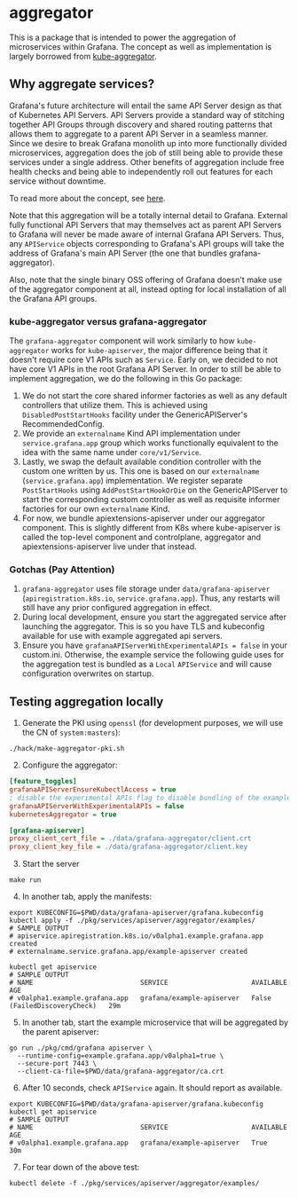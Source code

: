 # aggregator

This is a package that is intended to power the aggregation of microservices within Grafana. The concept
as well as implementation is largely borrowed from [kube-aggregator](https://github.com/kubernetes/kube-aggregator).

## Why aggregate services?

Grafana's future architecture will entail the same API Server design as that of Kubernetes API Servers. API Servers
provide a standard way of stitching together API Groups through discovery and shared routing patterns that allows
them to aggregate to a parent API Server in a seamless manner. Since we desire to break Grafana monolith up into
more functionally divided microservices, aggregation does the job of still being able to provide these services
under a single address. Other benefits of aggregation include free health checks and being able to independently 
roll out features for each service without downtime.

To read more about the concept, see 
[here](https://kubernetes.io/docs/tasks/extend-kubernetes/setup-extension-api-server/).

Note that this aggregation will be a totally internal detail to Grafana. External fully functional API Servers that
may themselves act as parent API Servers to Grafana will never be made aware of internal Grafana API Servers.
Thus, any `APIService` objects corresponding to Grafana's API groups will take the address of 
Grafana's main API Server (the one that bundles grafana-aggregator).

Also, note that the single binary OSS offering of Grafana doesn't make use of the aggregator component at all, instead
opting for local installation of all the Grafana API groups.

### kube-aggregator versus grafana-aggregator

The `grafana-aggregator` component will work similarly to how `kube-aggregator` works for `kube-apiserver`, the major
difference being that it doesn't require core V1 APIs such as `Service`. Early on, we decided to not have core V1
APIs in the root Grafana API Server. In order to still be able to implement aggregation, we do the following in this Go
package:

1. We do not start the core shared informer factories as well as any default controllers that utilize them. 
This is achieved using `DisabledPostStartHooks` facility under the GenericAPIServer's RecommendedConfig.
2. We provide an `externalname` Kind API implementation under `service.grafana.app` group which works functionally 
equivalent to the idea with the same name under `core/v1/Service`.
3. Lastly, we swap the default available condition controller with the custom one written by us. This one is based on
our `externalname` (`service.grafana.app`) implementation. We register separate `PostStartHooks` 
using `AddPostStartHookOrDie` on the GenericAPIServer to start the corresponding custom controller as well as 
requisite informer factories for our own `externalname` Kind.
4. For now, we bundle apiextensions-apiserver under our aggregator component. This is slightly different from K8s
where kube-apiserver is called the top-level component and controlplane, aggregator and apiextensions-apiserver
live under that instead.

### Gotchas (Pay Attention)

1. `grafana-aggregator` uses file storage under `data/grafana-apiserver` (`apiregistration.k8s.io`,
`service.grafana.app`). Thus, any restarts will still have any prior configured aggregation in effect.
2. During local development, ensure you start the aggregated service after launching the aggregator. This is
so you have TLS and kubeconfig available for use with example aggregated api servers.
3. Ensure you have `grafanaAPIServerWithExperimentalAPIs = false` in your custom.ini. Otherwise, the example
service the following guide uses for the aggregation test is bundled as a `Local` `APIService` and will cause
configuration overwrites on startup.

## Testing aggregation locally

1. Generate the PKI using `openssl` (for development purposes, we will use the CN of `system:masters`):
  ```shell
  ./hack/make-aggregator-pki.sh
  ```
2. Configure the aggregator:
  ```ini
  [feature_toggles]
  grafanaAPIServerEnsureKubectlAccess = true
  ; disable the experimental APIs flag to disable bundling of the example service locally
  grafanaAPIServerWithExperimentalAPIs = false
  kubernetesAggregator = true

  [grafana-apiserver]
  proxy_client_cert_file = ./data/grafana-aggregator/client.crt
  proxy_client_key_file = ./data/grafana-aggregator/client.key
  ```
3. Start the server
  ```shell
  make run
  ```
4. In another tab, apply the manifests: 
  ```shell
  export KUBECONFIG=$PWD/data/grafana-apiserver/grafana.kubeconfig
  kubectl apply -f ./pkg/services/apiserver/aggregator/examples/
  # SAMPLE OUTPUT
  # apiservice.apiregistration.k8s.io/v0alpha1.example.grafana.app created
  # externalname.service.grafana.app/example-apiserver created
  
  kubectl get apiservice
  # SAMPLE OUTPUT
  # NAME                           SERVICE                     AVAILABLE                      AGE
  # v0alpha1.example.grafana.app   grafana/example-apiserver   False (FailedDiscoveryCheck)   29m
  ```
5. In another tab, start the example microservice that will be aggregated by the parent apiserver:
  ```shell
  go run ./pkg/cmd/grafana apiserver \
    --runtime-config=example.grafana.app/v0alpha1=true \
    --secure-port 7443 \
    --client-ca-file=$PWD/data/grafana-aggregator/ca.crt
  ```
6. After 10 seconds, check `APIService` again. It should report as available.
  ```shell
  export KUBECONFIG=$PWD/data/grafana-apiserver/grafana.kubeconfig
  kubectl get apiservice
  # SAMPLE OUTPUT
  # NAME                           SERVICE                     AVAILABLE      AGE
  # v0alpha1.example.grafana.app   grafana/example-apiserver   True           30m
  ```
7. For tear down of the above test:
  ```shell
  kubectl delete -f ./pkg/services/apiserver/aggregator/examples/
  ```
